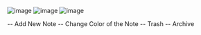 
![image](https://user-images.githubusercontent.com/45730946/163756830-ea463e11-c5b1-4a39-9472-3a1b41323027.png)
![image](https://user-images.githubusercontent.com/45730946/163756910-0f144574-717a-4721-9f9a-826c9eaab849.png)
![image](https://user-images.githubusercontent.com/45730946/163756964-4a08eef8-f569-49dc-aefc-e93222b20f6e.png)

-- Add New Note
-- Change Color of the Note
-- Trash
-- Archive 
